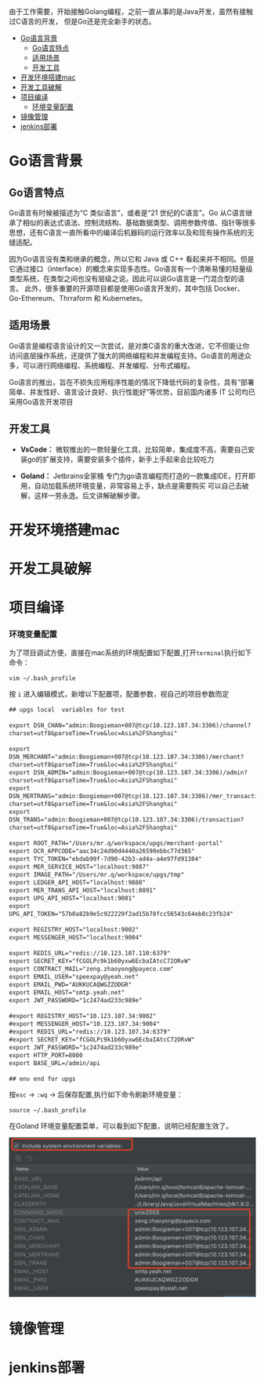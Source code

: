 由于工作需要，开始接触Golang编程，之前一直从事的是Java开发，虽然有接触过C语言的开发，
但是Go还是完全新手的状态。
<!-- MarkdownTOC -->

- [Go语言背景](#go语言背景)
    - [Go语言特点](#Go语言特点)
    - [适用场景](#适用场景)
    - [开发工具](#开发工具)
- [开发环境搭建mac](#开发环境搭建mac)
- [开发工具破解](#开发工具破解)
- [项目编译](#项目编译)
  - [环境变量配置](#环境变量配置)
- [镜像管理](#镜像管理)
- [jenkins部署](#jenkins部署)

<!-- /MarkdownTOC -->

# Go语言背景
## Go语言特点
Go语言有时候被描述为“C 类似语言”，或者是“21 世纪的C语言”。Go 从C语言继承了相似的表达式语法、控制流结构、基础数据类型、调用参数传值、指针等很多思想，还有C语言一直所看中的编译后机器码的运行效率以及和现有操作系统的无缝适配。

因为Go语言没有类和继承的概念，所以它和 Java 或 C++ 看起来并不相同。但是它通过接口（interface）的概念来实现多态性。Go语言有一个清晰易懂的轻量级类型系统，在类型之间也没有层级之说。因此可以说Go语言是一门混合型的语言。
此外，很多重要的开源项目都是使用Go语言开发的，其中包括 Docker、Go-Ethereum、Thrraform 和 Kubernetes。
## 适用场景
Go语言是编程语言设计的又一次尝试，是对类C语言的重大改进，它不但能让你访问底层操作系统，还提供了强大的网络编程和并发编程支持。Go语言的用途众多，可以进行网络编程、系统编程、并发编程、分布式编程。

Go语言的推出，旨在不损失应用程序性能的情况下降低代码的复杂性，具有“部署简单、并发性好、语言设计良好、执行性能好”等优势，目前国内诸多 IT 公司均已采用Go语言开发项目
## 开发工具
- **VsCode：** 微软推出的一款轻量化工具，比较简单，集成度不高，需要自己安装go的扩展支持，需要安装多个插件，新手上手起来会比较吃力
  
- **Goland：** Jetbrains全家桶 专门为go语言编程而打造的一款集成IDE，打开即用，自动加载系统环境变量，非常容易上手，缺点是需要购买
可以自己去破解，这样一劳永逸。后文讲解破解步骤。


# 开发环境搭建mac


# 开发工具破解

# 项目编译
### 环境变量配置
为了项目调试方便，直接在mac系统的环境配置如下配置,打开`terminal`执行如下命令：
```
vim ~/.bash_profile
```
按 `i` 进入编辑模式，新增以下配置项，配置参数，视自己的项目参数而定
```
## upgs local  variables for test

export DSN_CHAN="admin:Boogieman+007@tcp(10.123.107.34:3306)/channel?charset=utf8&parseTime=True&loc=Asia%2FShanghai"

export DSN_MERCHANT="admin:Boogieman+007@tcp(10.123.107.34:3306)/merchant?charset=utf8&parseTime=True&loc=Asia%2FShanghai"
export DSN_ADMIN="admin:Boogieman+007@tcp(10.123.107.34:3306)/admin?charset=utf8&parseTime=True&loc=Asia%2FShanghai"
export DSN_MERTRANS="admin:Boogieman+007@tcp(10.123.107.34:3306)/mer_transaction?charset=utf8&parseTime=True&loc=Asia%2FShanghai"
export DSN_TRANS="admin:Boogieman+007@tcp(10.123.107.34:3306)/transaction?charset=utf8&parseTime=True&loc=Asia%2FShanghai"

export ROOT_PATH="/Users/mr.q/workspace/upgs/merchant-portal"
export OCR_APPCODE="aac34c24d90d4440a26590ebbc77d365"
export TYC_TOKEN="ebdab99f-7d90-42b3-ad4a-a4e97fd91304"
export MER_SERVICE_HOST="localhost:9887"
export IMAGE_PATH="/Users/mr.q/workspace/upgs/tmp"
export LEDGER_API_HOST="localhost:9888"
export MER_TRANS_API_HOST="localhost:8091"
export UPG_API_HOST="localhost:9001"
export UPG_API_TOKEN="57b0a82b9e5c922229f2ad15b78fcc56543c64eb8c23fb24"

export REGISTRY_HOST="localhost:9002"
export MESSENGER_HOST="localhost:9004"

export REDIS_URL="redis://10.123.107.110:6379"
export SECRET_KEY="fCGOLPc9k1b60yxw6EcbaIAtcC72ORvW"
export CONTRACT_MAIL="zeng.zhaoyong@payeco.com"
export EMAIL_USER="speexpay@yeah.net"
export EMAIL_PWD="AUKKUCAQWGZZODGR"
export EMAIL_HOST="smtp.yeah.net"
export JWT_PASSWORD="1c2474ad233c989e"

#export REGISTRY_HOST="10.123.107.34:9002"
#export MESSENGER_HOST="10.123.107.34:9004"
#export REDIS_URL="redis://10.123.107.34:6379"
#export SECRET_KEY="fCGOLPc9k1b60yxw6EcbaIAtcC72ORvW"
export JWT_PASSWORD="1c2474ad233c989e"
export HTTP_PORT=8000
export BASE_URL=/admin/api

## env end for upgs
```
按`esc` -> `:wq` -> 后保存配置,执行如下命令刷新环境变量：
```
source ~/.bash_profile
```
在Goland 环境变量配置菜单，可以看到如下配置，说明已经配置生效了。

![img.png](../images/go/golang_env.png)

# 镜像管理

# jenkins部署




